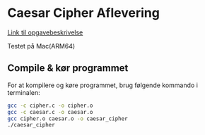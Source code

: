 # Caesar Cipher Aflevering

[Link til opgavebeskrivelse](https://petlatkea.notion.site/caesar-c-ed492273291a467bbf6634693d9c21c1)

Testet på Mac(ARM64)

## Compile & kør programmet

For at kompilere og køre programmet, brug følgende kommando i terminalen:

```bash
gcc -c cipher.c -o cipher.o
gcc -c caesar.c -o caesar.o
gcc cipher.o caesar.o -o caesar_cipher
./caesar_cipher
